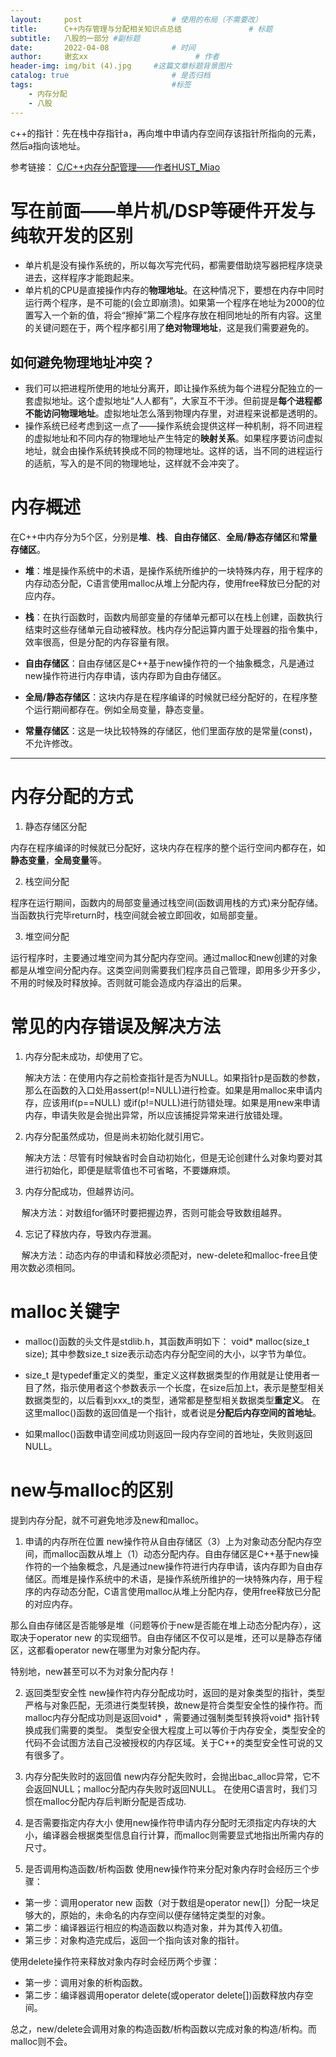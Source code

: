 ```yaml
---
layout:     post   				    # 使用的布局（不需要改）
title:      C++内存管理与分配相关知识点总结				# 标题 
subtitle:   八股的一部分 #副标题
date:       2022-04-08 				# 时间
author:     谢玄xx 						# 作者
header-img: img/bit (4).jpg 	#这篇文章标题背景图片
catalog: true 						# 是否归档
tags:								#标签
    - 内存分配
    - 八股
---
```


c++的指针：先在栈中存指针a，再向堆中申请内存空间存该指针所指向的元素，然后a指向该地址。

参考链接： [C/C++内存分配管理——作者HUST_Miao](https://blog.csdn.net/u010183728/article/details/81629706)

# 写在前面——单片机/DSP等硬件开发与纯软开发的区别

* 单片机是没有操作系统的，所以每次写完代码，都需要借助烧写器把程序烧录进去，这样程序才能跑起来。
* 单片机的CPU是直接操作内存的**物理地址**。在这种情况下，要想在内存中同时运行两个程序，是不可能的(会立即崩溃)。如果第一个程序在地址为2000的位置写入一个新的值，将会“擦掉”第二个程序存放在相同地址的所有内容。这里的关键问题在于，两个程序都引用了**绝对物理地址**，这是我们需要避免的。

## 如何避免物理地址冲突？

* 我们可以把进程所使用的地址分离开，即让操作系统为每个进程分配独立的一套虚拟地址。这个虚拟地址“人人都有”，大家互不干涉。但前提是**每个进程都不能访问物理地址**。虚拟地址怎么落到物理内存里，对进程来说都是透明的。
* 操作系统已经考虑到这一点了——操作系统会提供这样一种机制，将不同进程的虚拟地址和不同内存的物理地址产生特定的**映射关系**。如果程序要访问虚拟地址，就会由操作系统转换成不同的物理地址。这样的话，当不同的进程运行的适航，写入的是不同的物理地址，这样就不会冲突了。

# 内存概述

在C++中内存分为5个区，分别是**堆**、**栈**、**自由存储区**、**全局/静态存储区**和**常量存储区**。

* **堆**：堆是操作系统中的术语，是操作系统所维护的一块特殊内存，用于程序的内存动态分配，C语言使用malloc从堆上分配内存，使用free释放已分配的对应内存。

* **栈**：在执行函数时，函数内局部变量的存储单元都可以在栈上创建，函数执行结束时这些存储单元自动被释放。栈内存分配运算内置于处理器的指令集中，效率很高，但是分配的内存容量有限。

* **自由存储区**：自由存储区是C++基于new操作符的一个抽象概念，凡是通过new操作符进行内存申请，该内存即为自由存储区。

* **全局/静态存储区**：这块内存是在程序编译的时候就已经分配好的，在程序整个运行期间都存在。例如全局变量，静态变量。

* **常量存储区**：这是一块比较特殊的存储区，他们里面存放的是常量(const)，不允许修改。

---------

# 内存分配的方式

1. 静态存储区分配

内存在程序编译的时候就已分配好，这块内存在程序的整个运行空间内都存在，如**静态变量**，**全局变量**等。

2. 栈空间分配

程序在运行期间，函数内的局部变量通过栈空间(函数调用栈的方式)来分配存储。当函数执行完毕return时，栈空间就会被立即回收，如局部变量。

3. 堆空间分配

运行程序时，主要通过堆空间为其分配内存空间。通过malloc和new创建的对象都是从堆空间分配内存。这类空间则需要我们程序员自己管理，即用多少开多少，不用的时候及时释放掉。否则就可能会造成内存溢出的后果。

# 常见的内存错误及解决方法

1. 内存分配未成功，却使用了它。

   解决方法：在使用内存之前检查指针是否为NULL。如果指针p是函数的参数，那么在函数的入口处用assert(p!=NULL)进行检查。如果是用malloc来申请内存，应该用if(p==NULL) 或if(p!=NULL)进行防错处理。如果是用new来申请内存，申请失败是会抛出异常，所以应该捕捉异常来进行放错处理。

2. 内存分配虽然成功，但是尚未初始化就引用它。

   解决方法：尽管有时候缺省时会自动初始化，但是无论创建什么对象均要对其进行初始化，即便是赋零值也不可省略，不要嫌麻烦。

3. 内存分配成功，但越界访问。

　 解决方法：对数组for循环时要把握边界，否则可能会导致数组越界。

4. 忘记了释放内存，导致内存泄漏。

　 解决方法：动态内存的申请和释放必须配对，new-delete和malloc-free且使用次数必须相同。

# malloc关键字

* malloc()函数的头文件是stdlib.h，其函数声明如下：
     void* malloc(size_t size);
其中参数size_t size表示动态内存分配空间的大小，以字节为单位。

* size_t 是typedef重定义的类型，重定义这样数据类型的作用就是让使用者一目了然，指示使用者这个参数表示一个长度，在size后加上t，表示是整型相关数据类型的，以后看到xxx_t的类型，通常都是整型相关数据类型**重定义**。
在这里malloc()函数的返回值是一个指针，或者说是**分配后内存空间的首地址**。

* 如果malloc()函数申请空间成功则返回一段内存空间的首地址，失败则返回NULL。

# new与malloc的区别

提到内存分配，就不可避免地涉及new和malloc。

1. 申请的内存所在位置
new操作符从自由存储区（3）上为对象动态分配内存空间，而malloc函数从堆上（1）动态分配内存。自由存储区是C++基于new操作符的一个抽象概念，凡是通过new操作符进行内存申请，该内存即为自由存储区。而堆是操作系统中的术语，是操作系统所维护的一块特殊内存，用于程序的内存动态分配，C语言使用malloc从堆上分配内存，使用free释放已分配的对应内存。

那么自由存储区是否能够是堆（问题等价于new是否能在堆上动态分配内存），这取决于operator new 的实现细节。自由存储区不仅可以是堆，还可以是静态存储区，这都看operator new在哪里为对象分配内存。

特别地，new甚至可以不为对象分配内存！

2. 返回类型安全性
new操作符内存分配成功时，返回的是对象类型的指针，类型严格与对象匹配，无须进行类型转换，故new是符合类型安全性的操作符。而malloc内存分配成功则是返回void* ，需要通过强制类型转换将void* 指针转换成我们需要的类型。
类型安全很大程度上可以等价于内存安全，类型安全的代码不会试图方法自己没被授权的内存区域。关于C++的类型安全性可说的又有很多了。

3. 内存分配失败时的返回值
new内存分配失败时，会抛出bac_alloc异常，它不会返回NULL；malloc分配内存失败时返回NULL。
在使用C语言时，我们习惯在malloc分配内存后判断分配是否成功.

4. 是否需要指定内存大小
使用new操作符申请内存分配时无须指定内存块的大小，编译器会根据类型信息自行计算，而malloc则需要显式地指出所需内存的尺寸。

5. 是否调用构造函数/析构函数
使用new操作符来分配对象内存时会经历三个步骤：
* 第一步：调用operator new 函数（对于数组是operator new[]）分配一块足够大的，原始的，未命名的内存空间以便存储特定类型的对象。
* 第二步：编译器运行相应的构造函数以构造对象，并为其传入初值。
* 第三步：对象构造完成后，返回一个指向该对象的指针。

使用delete操作符来释放对象内存时会经历两个步骤：
* 第一步：调用对象的析构函数。
* 第二步：编译器调用operator delete(或operator delete[])函数释放内存空间。

总之，new/delete会调用对象的构造函数/析构函数以完成对象的构造/析构。而malloc则不会。

